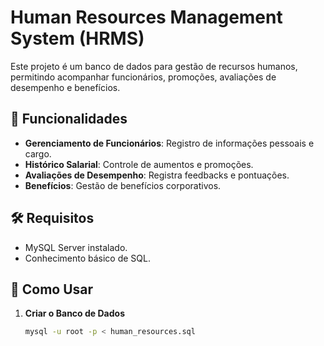 # Human Resources Management System (HRMS)

Este projeto é um banco de dados para gestão de recursos humanos, permitindo acompanhar funcionários, promoções, avaliações de desempenho e benefícios.

## 📌 Funcionalidades
- **Gerenciamento de Funcionários**: Registro de informações pessoais e cargo.
- **Histórico Salarial**: Controle de aumentos e promoções.
- **Avaliações de Desempenho**: Registra feedbacks e pontuações.
- **Benefícios**: Gestão de benefícios corporativos.

## 🛠 Requisitos
- MySQL Server instalado.
- Conhecimento básico de SQL.

## 🚀 Como Usar
1. **Criar o Banco de Dados**  
   ```bash
   mysql -u root -p < human_resources.sql
